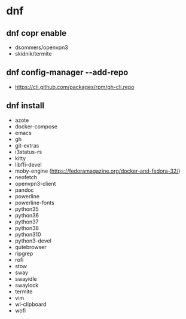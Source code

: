 # dnf
## dnf copr enable
- dsommers/openvpn3
- skidnik/termite
## dnf config-manager --add-repo
- https://cli.github.com/packages/rpm/gh-cli.repo
## dnf install
- azote
- docker-compose
- emacs
- gh
- git-extras
- i3status-rs
- kitty
- libffi-devel
- moby-engine (https://fedoramagazine.org/docker-and-fedora-32/)
- neofetch
- openvpn3-client
- pandoc
- powerline
- powerline-fonts
- python35
- python36
- python37
- python38
- python310
- python3-devel
- qutebrowser
- ripgrep
- rofi
- stow
- sway
- swayidle
- swaylock
- termite
- vim
- wl-clipboard
- wofi
